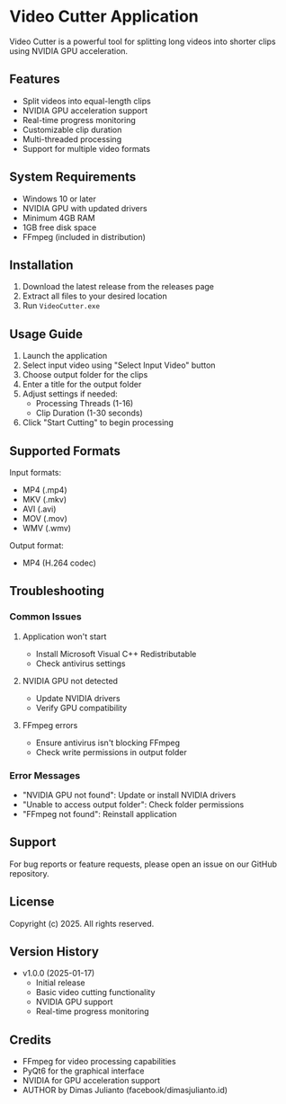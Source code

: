 # Video Cutter Application

Video Cutter is a powerful tool for splitting long videos into shorter clips using NVIDIA GPU acceleration.

## Features

- Split videos into equal-length clips
- NVIDIA GPU acceleration support
- Real-time progress monitoring
- Customizable clip duration
- Multi-threaded processing
- Support for multiple video formats

## System Requirements

- Windows 10 or later
- NVIDIA GPU with updated drivers
- Minimum 4GB RAM
- 1GB free disk space
- FFmpeg (included in distribution)

## Installation

1. Download the latest release from the releases page
2. Extract all files to your desired location
3. Run `VideoCutter.exe`

## Usage Guide

1. Launch the application
2. Select input video using "Select Input Video" button
3. Choose output folder for the clips
4. Enter a title for the output folder
5. Adjust settings if needed:
   - Processing Threads (1-16)
   - Clip Duration (1-30 seconds)
6. Click "Start Cutting" to begin processing

## Supported Formats

Input formats:
- MP4 (.mp4)
- MKV (.mkv)
- AVI (.avi)
- MOV (.mov)
- WMV (.wmv)

Output format:
- MP4 (H.264 codec)

## Troubleshooting

### Common Issues

1. Application won't start
   - Install Microsoft Visual C++ Redistributable
   - Check antivirus settings

2. NVIDIA GPU not detected
   - Update NVIDIA drivers
   - Verify GPU compatibility

3. FFmpeg errors
   - Ensure antivirus isn't blocking FFmpeg
   - Check write permissions in output folder

### Error Messages

- "NVIDIA GPU not found": Update or install NVIDIA drivers
- "Unable to access output folder": Check folder permissions
- "FFmpeg not found": Reinstall application

## Support

For bug reports or feature requests, please open an issue on our GitHub repository.

## License

Copyright (c) 2025. All rights reserved.

## Version History

- v1.0.0 (2025-01-17)
  - Initial release
  - Basic video cutting functionality
  - NVIDIA GPU support
  - Real-time progress monitoring

## Credits

- FFmpeg for video processing capabilities
- PyQt6 for the graphical interface
- NVIDIA for GPU acceleration support
- AUTHOR by Dimas Julianto (facebook/dimasjulianto.id)